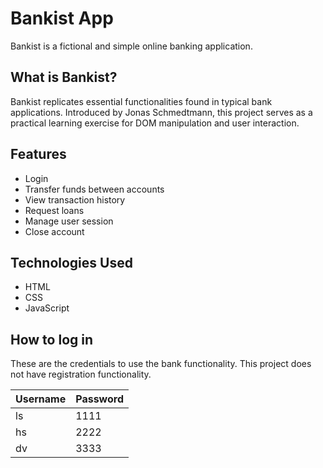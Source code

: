 # Bankist App

Bankist is a fictional and simple online banking application.

## What is Bankist?

Bankist replicates essential functionalities found in typical bank applications. Introduced by Jonas Schmedtmann, this project serves as a practical learning exercise for DOM manipulation and user interaction.

## Features

- Login
- Transfer funds between accounts
- View transaction history
- Request loans
- Manage user session
- Close account

## Technologies Used

- HTML
- CSS
- JavaScript

## How to log in

These are the credentials to use the bank functionality. This project does not have registration functionality.

| Username | Password |
| -------- | -------- |
| ls       | 1111     |
| hs       | 2222     |
| dv       | 3333     |

